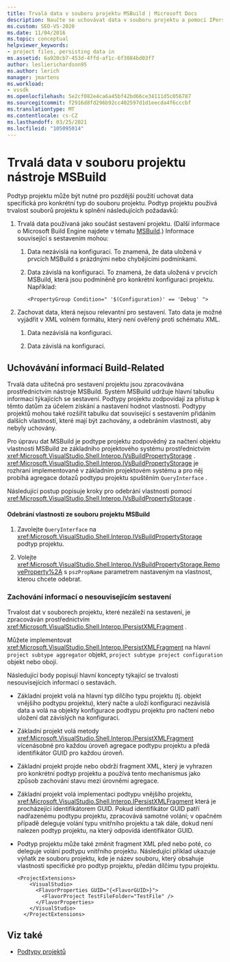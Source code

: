 ```yaml
---
title: Trvalá data v souboru projektu MSBuild | Microsoft Docs
description: Naučte se uchovávat data v souboru projektu a pomocí IPersistXMLFragment udržovat data v souboru projektu napříč úrovněmi agregace podtypu projektu.
ms.custom: SEO-VS-2020
ms.date: 11/04/2016
ms.topic: conceptual
helpviewer_keywords:
- project files, persisting data in
ms.assetid: 6a920cb7-453d-4ffd-af1c-6f3084bd03f7
author: leslierichardson95
ms.author: lerich
manager: jmartens
ms.workload:
- vssdk
ms.openlocfilehash: 5e2cf082e4ca6a45bf42bd66ce34111d5c056787
ms.sourcegitcommit: f2916d8fd296b92cc402597d1d1eecda4f6cccbf
ms.translationtype: MT
ms.contentlocale: cs-CZ
ms.lasthandoff: 03/25/2021
ms.locfileid: "105095014"
---
```

# <a name="persisting-data-in-the-msbuild-project-file"></a>Trvalá data v souboru projektu nástroje MSBuild
Podtyp projektu může být nutné pro pozdější použití uchovat data specifická pro konkrétní typ do souboru projektu. Podtyp projektu používá trvalost souborů projektu k splnění následujících požadavků:

1. Trvalá data používaná jako součást sestavení projektu. (Další informace o Microsoft Build Engine najdete v tématu [MSBuild](../../msbuild/msbuild.md).) Informace související s sestavením mohou:

    1. Data nezávislá na konfiguraci. To znamená, že data uložená v prvcích MSBuild s prázdnými nebo chybějícími podmínkami.

    2. Data závislá na konfiguraci. To znamená, že data uložená v prvcích MSBuild, která jsou podmíněně pro konkrétní konfiguraci projektu. Například:

        ```
        <PropertyGroup Condition=" '$(Configuration)' == 'Debug' ">
        ```

2. Zachovat data, která nejsou relevantní pro sestavení. Tato data je možné vyjádřit v XML volném formátu, který není ověřený proti schématu XML.

    1. Data nezávislá na konfiguraci.

    2. Data závislá na konfiguraci.

## <a name="persisting-build-related-information"></a>Uchovávání informací Build-Related
 Trvalá data užitečná pro sestavení projektu jsou zpracovávána prostřednictvím nástroje MSBuild. Systém MSBuild udržuje hlavní tabulku informací týkajících se sestavení. Podtypy projektu zodpovídají za přístup k těmto datům za účelem získání a nastavení hodnot vlastností. Podtypy projektů mohou také rozšířit tabulku dat související s sestavením přidáním dalších vlastností, které mají být zachovány, a odebráním vlastností, aby nebyly uchovány.

 Pro úpravu dat MSBuild je podtype projektu zodpovědný za načtení objektu vlastnosti MSBuild ze základního projektového systému prostřednictvím <xref:Microsoft.VisualStudio.Shell.Interop.IVsBuildPropertyStorage> . <xref:Microsoft.VisualStudio.Shell.Interop.IVsBuildPropertyStorage> je rozhraní implementované v základním projektovém systému a pro něj probíhá agregace dotazů podtypu projektu spuštěním `QueryInterface` .

 Následující postup popisuje kroky pro odebrání vlastnosti pomocí <xref:Microsoft.VisualStudio.Shell.Interop.IVsBuildPropertyStorage> .

#### <a name="to-remove-a-property-from-an-msbuild-project-file"></a>Odebrání vlastnosti ze souboru projektu MSBuild

1. Zavolejte `QueryInterface` na <xref:Microsoft.VisualStudio.Shell.Interop.IVsBuildPropertyStorage> podtyp projektu.

2. Volejte <xref:Microsoft.VisualStudio.Shell.Interop.IVsBuildPropertyStorage.RemoveProperty%2A> s `pszPropName` parametrem nastaveným na vlastnost, kterou chcete odebrat.

### <a name="persisting-non-build-related-information"></a>Zachování informací o nesouvisejícím sestavení
 Trvalost dat v souborech projektu, které nezáleží na sestavení, je zpracováván prostřednictvím <xref:Microsoft.VisualStudio.Shell.Interop.IPersistXMLFragment> .

 Můžete implementovat <xref:Microsoft.VisualStudio.Shell.Interop.IPersistXMLFragment> na hlavní `project subtype aggregator` objekt, `project subtype project configuration` objekt nebo obojí.

 Následující body popisují hlavní koncepty týkající se trvalosti nesouvisejících informací o sestavách.

- Základní projekt volá na hlavní typ dílčího typu projektu (tj. objekt vnějšího podtypu projektu), který načte a uloží konfiguraci nezávislá data a volá na objekty konfigurace podtypu projektu pro načtení nebo uložení dat závislých na konfiguraci.

- Základní projekt volá metody <xref:Microsoft.VisualStudio.Shell.Interop.IPersistXMLFragment> vícenásobné pro každou úroveň agregace podtypu projektu a předá identifikátor GUID pro každou úroveň.

- Základní projekt projde nebo obdrží fragment XML, který je vyhrazen pro konkrétní podtyp projektu a používá tento mechanismus jako způsob zachování stavu mezi úrovněmi agregace.

- Základní projekt volá implementaci podtypu vnějšího projektu, <xref:Microsoft.VisualStudio.Shell.Interop.IPersistXMLFragment> která je procházející identifikátorem GUID. Pokud identifikátor GUID patří nadřazenému podtypu projektu, zpracovává samotné volání; v opačném případě deleguje volání typu vnitřního projektu a tak dále, dokud není nalezen podtyp projektu, na který odpovídá identifikátor GUID.

- Podtyp projektu může také změnit fragment XML před nebo poté, co deleguje volání podtypu vnitřního projektu. Následující příklad ukazuje výňatk ze souboru projektu, kde je název souboru, který obsahuje vlastnosti specifické pro podtyp projektu, předán dílčímu typu projektu.

    ```
    <ProjectExtensions>
        <VisualStudio>
          <FlavorProperties GUID="{<FlavorGUID>}">
            <FlavorProject TestFileFolder="TestFile" />
          </FlavorProperties>
        </VisualStudio>
      </ProjectExtensions>
    ```

## <a name="see-also"></a>Viz také
- [Podtypy projektů](../../extensibility/internals/project-subtypes.md)
